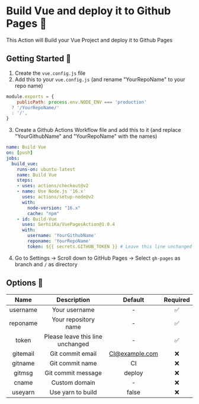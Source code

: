# Build Vue and deploy it to Github Pages 🚀
This Action will Build your Vue Project and deploy it to Github Pages

## Getting Started 🎉
1. Create the `vue.config.js` file
2. Add this to your `vue.config.js` (and rename "YourRepoName" to your repo name)
```javascript
module.exports = {
    publicPath: process.env.NODE_ENV === 'production'
  ? '/YourRepoName/'
  : '/',
}
```
3. Create a Github Actions Workflow file and add this to it (and replace "YourGithubName" and "YourRepoName" with the names)
```yml
name: Build Vue
on: [push]
jobs:
  build_vue:
    runs-on: ubuntu-latest
    name: Build Vue
    steps:
    - uses: actions/checkout@v2
    - name: Use Node.js '16.x'
      uses: actions/setup-node@v2
      with:
        node-version: "16.x"
        cache: "npm"
    - id: Build-Vue
      uses: SerhiiKa/VuePagesAction@1.0.4
      with:
        username: 'YourGithubName'
        reponame: 'YourRepoName'
        token: ${{ secrets.GITHUB_TOKEN }} # Leave this line unchanged
```
4. Go to Settings -> Scroll down to GitHub Pages -> Select `gh-pages` as branch and `/` as directory 

## Options 🔧
|   Name   |            Description           |     Default    | Required |
|:--------:|:--------------------------------:|:--------------:|:--------:|
| username |           Your username          |        -       |     ✅    |
| reponame |       Your repository name       |        -       |     ✅    |
|   token  | Please leave this line unchanged |        -       |     ✅    |
| gitemail |         Git commit email         | CI@example.com |     ❌    |
|  gitname |          Git commit name         |       CI       |     ❌    |
|  gitmsg  |        Git commit message        |     deploy     |     ❌    |
|   cname  |           Custom domain          |        -       |     ❌    |
|  useyarn |         Use yarn to build        |      false     |     ❌    |
